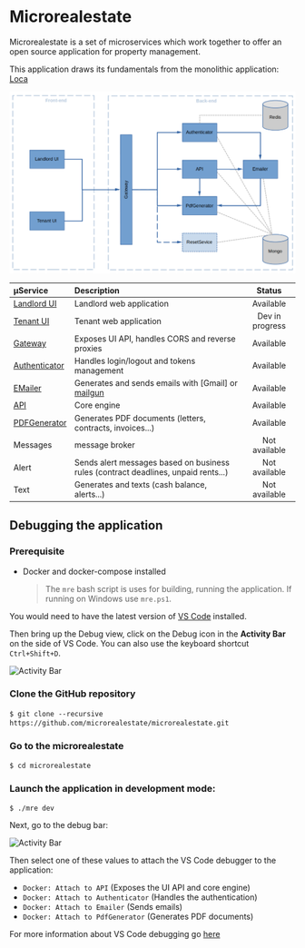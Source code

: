 # Microrealestate

Microrealestate is a set of microservices which work together to offer an open source application for property management.

This application draws its fundamentals from the monolithic application: [Loca](https://github.com/camelaissani/loca)

[<img src="./pictures/overview.png" alt="drawing" width="770"/>](./pictures/overview.png)

| µService                                   | Description                                                                        |     Status      |
| :----------------------------------------- | :--------------------------------------------------------------------------------- | :-------------: |
| [Landlord UI](../webapps/landlord)         | Landlord web application                                                           |    Available    |
| [Tenant UI](../webapps/tenant)             | Tenant web application                                                             | Dev in progress |
| [Gateway](../services/gateway)             | Exposes UI API, handles CORS and reverse proxies                                   |    Available    |
| [Authenticator](../services/authenticator) | Handles login/logout and tokens management                                         |    Available    |
| [EMailer](../services/emailer)             | Generates and sends emails with [Gmail] or [mailgun](https://www.mailgun.com/)     |    Available    |
| [API](../services/api)                     | Core engine                                                                        |    Available    |
| [PDFGenerator](../services/pdfgenerator)   | Generates PDF documents (letters, contracts, invoices...)                          |    Available    |
| Messages                                   | message broker                                                                     |  Not available  |
| Alert                                      | Sends alert messages based on business rules (contract deadlines, unpaid rents...) |  Not available  |
| Text                                       | Generates and texts (cash balance, alerts...)                                      |  Not available  |

## Debugging the application

### Prerequisite

- Docker and docker-compose installed
  > The `mre` bash script is uses for building, running the application. If running on Windows use `mre.ps1`.

You would need to have the latest version of [VS Code](https://code.visualstudio.com/) installed.

Then bring up the Debug view, click on the Debug icon in the **Activity Bar** on the side of VS Code. You can also use the keyboard shortcut `Ctrl+Shift+D`.

![Activity Bar](https://code.visualstudio.com/assets/docs/editor/debugging/debugicon.png)

### Clone the GitHub repository

```shell
$ git clone --recursive https://github.com/microrealestate/microrealestate.git
```

### Go to the microrealestate

```shell
$ cd microrealestate
```

### Launch the application in development mode:

```shell
$ ./mre dev
```

Next, go to the debug bar:

![Activity Bar](https://code.visualstudio.com/assets/docs/editor/debugging/launch-configuration.png)

Then select one of these values to attach the VS Code debugger to the application:

- `Docker: Attach to API` (Exposes the UI API and core engine)
- `Docker: Attach to Authenticator` (Handles the authentication)
- `Docker: Attach to Emailer` (Sends emails)
- `Docker: Attach to PdfGenerator` (Generates PDF documents)

For more information about VS Code debugging go [here](https://code.visualstudio.com/Docs/editor/debugging#_debug-actions)
